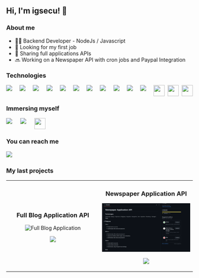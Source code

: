 <h2> Hi, I'm igsecu! 👋</h2>

### About me

<ul>
  <li>👨‍💻 Backend Developer - NodeJs / Javascript</li>
  <li>🎯 Looking for my first job</li>
  <li>🤝 Sharing full applications APIs</li>
  <li>🔜 Working on a Newspaper API with cron jobs and Paypal Integration</li>
</ul>

### Technologies

<div style="display:flex; flex-direction:row; gap:8px;">
  <img style="width:30px;"src="./icons/js.png">
  <img style="width:30px;"src="./icons/nodejs.jpg">
  <img style="width:30px;"src="./icons/express.png">
  <img style="width:30px;"src="./icons/postgresql.png">
  <img style="width:30px;"src="./icons/sequelize.png">
  <img style="width:30px;"src="./icons/mongo.png">
  <img style="width:30px;"src="./icons/mongoose.png">
  <img style="width:30px;"src="./icons/cloudinary.png">
  <img style="width:30px;"src="./icons/passport.png">
  <img style="width:30px;"src="./icons/jwt.png">
  <img style="width:30px;"src="./icons/socket.png">
  <img style="width:30px;height:30px;"src="./icons/nodemailer.png">
  <img style="width:30px;height:30px;"src="./icons/sendgrid.png">
  <img style="width:30px; height:30px;"src="./icons/redis.jpg">
</div>

### Immersing myself

<div style="display:flex; flex-direction:row; gap:8px;">
  <img style="width:30px;"src="./icons/typescript.png">
  <img style="width:30px;"src="./icons/docker.png">
  <img style="width:30px;height:30px;"src="./icons/aws.png">
</div>

### You can reach me

<a href="https://www.linkedin.com/in/ignacio-cunial/"> <img style="width:30px" src="./icons/linkedin.png"></a>

### My last projects

<table>
<tr>
<td width="50%">
<h3 align="center">Full Blog Application API</h3>
<div align="center">
<img src="./images/blog.png" width="400" alt="Full Blog Application">
<p>
<a href="https://github.com/igsecu/blogapp_backend" target="_blank">
<img src="https://img.shields.io/badge/SOURCE CODE-ff9?style=for-the-badge&logo=github&logoColor=black">
</a>
</p>              
</td>
<td width="50%">
<h3 align="center">Newspaper Application API</h3>
<div align="center">
<img src="./images/newspaper.png" width="400" alt="Full Blog Application">
<p>
<a href="https://github.com/igsecu/newspaperapi" target="_blank">
<img src="https://img.shields.io/badge/SOURCE CODE-ff9?style=for-the-badge&logo=github&logoColor=black">
</a>
</p>              
</td>
</tr>
                                                    
</table>
